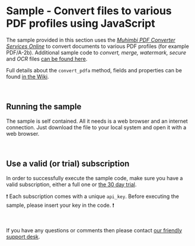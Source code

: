 # Sample - Convert files to various PDF profiles using JavaScript

The sample provided in this section uses the [*Muhimbi PDF Converter Services Online*](https://github.com/Muhimbi/PDF-Converter-Services-Online) to convert documents to various PDF profiles (for example PDF/A-2b).
Additional sample code to *convert, merge, watermark, secure* and *OCR* files [can be found here](../).

Full details about the `convert_pdfa` method, fields and properties can be found [in the Wiki](https://github.com/Muhimbi/PDF-Converter-Services-Online/wiki/API:-convert_pdfa).

<br>

## Running the sample

The sample is self contained. All it needs is a web browser and an internet connection. Just download the file to your local system and open it with a web browser.

<br>

## Use a valid (or trial) subscription

In order to successfully execute the sample code, make sure you have a valid subscription, either a full one or [the 30 day trial](https://support.muhimbi.com/hc/en-us/articles/115002816048-Getting-started-with-the-PDF-Converter-Services-Online).

:exclamation: Each subscription comes with a unique `api_key`. Before executing the sample, please insert your key in the code. :exclamation:


<br>

If you have any questions or comments then please contact [our friendly support desk](http://www.muhimbi-online.com/contact).
